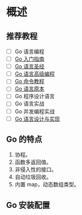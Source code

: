 # 概述
## 推荐教程
+ [ ] Go 语言编程
+ [ ] [Go 入门指南](https://github.com/unknwon/the-way-to-go_ZH_CN/blob/master/eBook/directory.md)
+ [ ] [Go 语言圣经](https://books.studygolang.com/gopl-zh/)
+ [ ] [Go 语言高级编程](https://chai2010.cn/advanced-go-programming-book/)
+ [ ] [Go 命令教程](https://wiki.jikexueyuan.com/project/go-command-tutorial/)
+ [ ] [Go 语言原本](https://golang.design/under-the-hood/)
+ [ ] Go 程序设计语言
+ [ ] Go 语言实战
+ [ ] Go 并发编程实战
+ [ ] [Go 语言设计与实现](https://draveness.me/golang/)

## Go 的特点
1. 协程。 
2. 函数多返回值。 
3. 非侵入性的接口。 
4. 自动垃圾回收。 
5. 内置 map，动态数组类型。

## Go 安装配置
